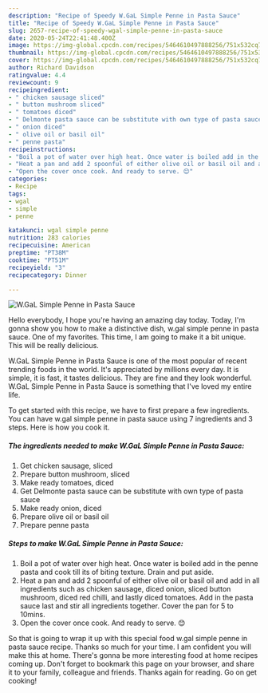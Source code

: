 ```yaml
---
description: "Recipe of Speedy W.GaL Simple Penne in Pasta Sauce"
title: "Recipe of Speedy W.GaL Simple Penne in Pasta Sauce"
slug: 2657-recipe-of-speedy-wgal-simple-penne-in-pasta-sauce
date: 2020-05-24T22:41:48.400Z
image: https://img-global.cpcdn.com/recipes/5464610497888256/751x532cq70/wgal-simple-penne-in-pasta-sauce-recipe-main-photo.jpg
thumbnail: https://img-global.cpcdn.com/recipes/5464610497888256/751x532cq70/wgal-simple-penne-in-pasta-sauce-recipe-main-photo.jpg
cover: https://img-global.cpcdn.com/recipes/5464610497888256/751x532cq70/wgal-simple-penne-in-pasta-sauce-recipe-main-photo.jpg
author: Richard Davidson
ratingvalue: 4.4
reviewcount: 9
recipeingredient:
- " chicken sausage sliced"
- " button mushroom sliced"
- " tomatoes diced"
- " Delmonte pasta sauce can be substitute with own type of pasta sauce"
- " onion diced"
- " olive oil or basil oil"
- " penne pasta"
recipeinstructions:
- "Boil a pot of water over high heat. Once water is boiled add in the penne pasta and cook till its of biting texture. Drain and put aside."
- "Heat a pan and add 2 spoonful of either olive oil or basil oil and add in all ingredients such as chicken sausage, diced onion, sliced button mushroom, diced red chilli, and lastly diced tomatoes. Add in the pasta sauce last and stir all ingredients together. Cover the pan for 5 to 10mins."
- "Open the cover once cook. And ready to serve. 😊"
categories:
- Recipe
tags:
- wgal
- simple
- penne

katakunci: wgal simple penne 
nutrition: 283 calories
recipecuisine: American
preptime: "PT38M"
cooktime: "PT51M"
recipeyield: "3"
recipecategory: Dinner

---
```



![W.GaL Simple Penne in Pasta Sauce](https://img-global.cpcdn.com/recipes/5464610497888256/751x532cq70/wgal-simple-penne-in-pasta-sauce-recipe-main-photo.jpg)

Hello everybody, I hope you're having an amazing day today. Today, I'm gonna show you how to make a distinctive dish, w.gal simple penne in pasta sauce. One of my favorites. This time, I am going to make it a bit unique. This will be really delicious.



W.GaL Simple Penne in Pasta Sauce is one of the most popular of recent trending foods in the world. It's appreciated by millions every day. It is simple, it is fast, it tastes delicious. They are fine and they look wonderful. W.GaL Simple Penne in Pasta Sauce is something that I've loved my entire life.


To get started with this recipe, we have to first prepare a few ingredients. You can have w.gal simple penne in pasta sauce using 7 ingredients and 3 steps. Here is how you cook it.

<!--inarticleads1-->

##### The ingredients needed to make W.GaL Simple Penne in Pasta Sauce:

1. Get  chicken sausage, sliced
1. Prepare  button mushroom, sliced
1. Make ready  tomatoes, diced
1. Get  Delmonte pasta sauce can be substitute with own type of pasta sauce
1. Make ready  onion, diced
1. Prepare  olive oil or basil oil
1. Prepare  penne pasta




<!--inarticleads2-->

##### Steps to make W.GaL Simple Penne in Pasta Sauce:

1. Boil a pot of water over high heat. Once water is boiled add in the penne pasta and cook till its of biting texture. Drain and put aside.
1. Heat a pan and add 2 spoonful of either olive oil or basil oil and add in all ingredients such as chicken sausage, diced onion, sliced button mushroom, diced red chilli, and lastly diced tomatoes. Add in the pasta sauce last and stir all ingredients together. Cover the pan for 5 to 10mins.
1. Open the cover once cook. And ready to serve. 😊




So that is going to wrap it up with this special food w.gal simple penne in pasta sauce recipe. Thanks so much for your time. I am confident you will make this at home. There's gonna be more interesting food at home recipes coming up. Don't forget to bookmark this page on your browser, and share it to your family, colleague and friends. Thanks again for reading. Go on get cooking!
